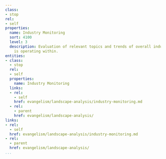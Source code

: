```yaml
---
class:
- stop
rel:
- self
properties:
  name: Industry Monitoring
  sort: 4100
  level: 3
  description: Evaluation of relevant topics and trends of overall industry an API
    is operating within.
entities:
- class:
  - stop
  rel:
  - self
  properties:
    name: Industry Monitoring
  links:
  - rel:
    - self
    href: evangelism/landscape-analysis/industry-monitoring.md
  - rel:
    - parent
    href: evangelism/landscape-analysis/
links:
- rel:
  - self
  href: evangelism/landscape-analysis/industry-monitoring.md
- rel:
  - parent
  href: evangelism/landscape-analysis/
...
```

